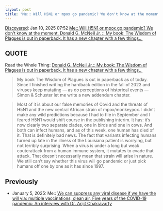 ```yaml
---
layout: post
title: "Me:: Will H5N1 or mpox go pandemic? We don't know at the moment. Donald G. McNeil Jr. :: My book: The Wisdom of Plagues is out in paperback. It has a new chapter with a few things…"
---
```

[Discovered](http://rolandtanglao.com/2020/07/29/p1-blogthis-checkvist-list-links-to-blog/): Jan 10, 2025 07:52 [Me:: Will H5N1 or mpox go pandemic? We don't know at the moment. Donald G. McNeil Jr. :: My book: The Wisdom of Plagues is out in paperback. It has a new chapter with a few things…](https://donaldgmcneiljr1954.medium.com/my-book-is-out-in-paperback-9705ec01af2e)

## QUOTE

Read the Whole Thing: [Donald G. McNeil Jr.:: My book: The Wisdom of Plagues is out in paperback. It has a new chapter with a few things…](https://donaldgmcneiljr1954.medium.com/my-book-is-out-in-paperback-9705ec01af2e)

>My book The Wisdom of Plagues is out in paperback as of today. Since I finished writing the hardback edition in the fall of 2023 and viruses keep mutating — as do perceptions of historical events — Simon & Schuster let me write a new addendum chapter.

>Most of it is about our false memories of Covid and the threats of H5N1 and the new central African strain of mpox/monkeypox. I didn’t make any wild predictions because I had to file in September and I feared H5N1 would shift course in the publishing interim. It has: it’s now clearly two separate clades, one in birds and one in cows. And both can infect humans, and as of this week, one human has died of it. That is definitely bad news. The fact that variants infecting humans turned up late in the illness of the Louisiana patient is worrying, but not terribly surprising. When a virus is under a long but weak couterattack from a human immune system, it mutates to evade that attack. That doesn’t necessarily mean that strain will arise in nature. We still can’t say whether this virus will go pandemic or just pick humans off one by one as it has since 1997.

## Previously

* January 5, 2025: Me:: [We can suppress any viral disease if we have the will via: multiple vaccinations, clean air, Five years of the COVID-19 pandemic: An interview with Dr. Arijit Chakravarty](https://rolandtanglao.com/2025/01/05/p2213-zgyj-d31/)
